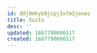 ```yaml
---
id: ddj0mkyb8jcpj3xfm2jenez
title: Suits
desc: ''
updated: 1687790006517
created: 1687790006517
---
```

